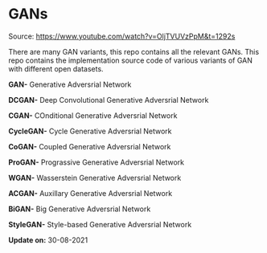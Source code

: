 # GANs

Source: https://www.youtube.com/watch?v=OljTVUVzPpM&t=1292s

There are many GAN variants, this repo contains all the relevant GANs. This repo contains the implementation source code of various variants of GAN  with different open datasets. 

**GAN-** Generative Adversrial Network 

**DCGAN-** Deep Convolutional Generative Adversrial Network 

**CGAN-** COnditional Generative Adversrial Network 

**CycleGAN-** Cycle Generative Adversrial Network 

**CoGAN-** Coupled Generative Adversrial Network 

**ProGAN-** Prograssive Generative Adversrial Network 

**WGAN-** Wasserstein Generative Adversrial Network 

**ACGAN-** Auxillary Generative Adversrial Network 

**BiGAN-** Big Generative Adversrial Network 

**StyleGAN-** Style-based Generative Adversrial Network 

**Update on:** 30-08-2021
